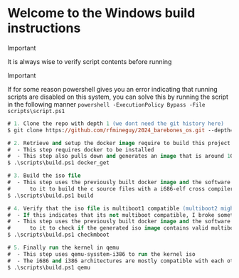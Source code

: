 # Welcome to the Windows build instructions
> [!IMPORTANT]
> It is always wise to verify script contents before running

> [!IMPORTANT]
> If for some reason powershell gives you an error indicating that running 
> scripts are disabled on this system, you can solve this by running the script
> in the following manner
> `powershell -ExecutionPolicy Bypass -File scripts\script.ps1`

```ps
# 1. Clone the repo with depth 1 (we dont need the git history here)
$ git clone https://github.com/rfmineguy/2024_barebones_os.git --depth=1
```
```ps
# 2. Retrieve and setup the docker image require to build this project
#  - This step requires docker to be installed
#  - This step also pulls down and generates an image that is around 1GB in size
$ .\scripts\build.ps1 docker_get 
```
```ps
# 3. Build the iso file
#  - This step uses the previously built docker image and the software installed
#      to it to build the c source files with a i686-elf cross compiler toolchain
$ .\scripts\build.ps1 build
```
```ps
# 4. Verify that the iso file is multiboot1 compatible (multiboot2 might be in the future) 
#  - If this indicates that its not multiboot compatible, I broke something (oops)
#  - This step uses the previously built docker image and the software installed
#      to it to check if the generated iso image contains valid multiboot headers
$ .\scripts\build.ps1 checkmboot
```
```ps
# 5. Finally run the kernel in qemu
#  - This step uses qemu-sysstem-i386 to run the kernel iso
#  - The i686 and i386 architectures are mostly compatible with each other
$ .\scripts\build.ps1 qemu
```
